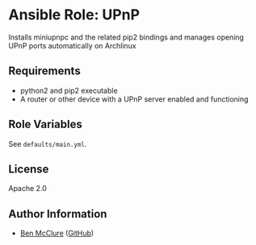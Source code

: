 # Ansible Role: UPnP

Installs miniupnpc and the related pip2 bindings and manages opening UPnP ports automatically on Archlinux

## Requirements

- python2 and pip2 executable
- A router or other device with a UPnP server enabled and functioning

## Role Variables

See `defaults/main.yml`.

## License

Apache 2.0

## Author Information

- [Ben McClure](https://www.benmcclure.com/) ([GitHub](https://github.com/bmcclure/))
